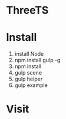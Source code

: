 # ThreeTS

# Install
1. install Node
2. npm install gulp -g
3. npm install
4. gulp scene
5. gulp helper
6. gulp example

# Visit
